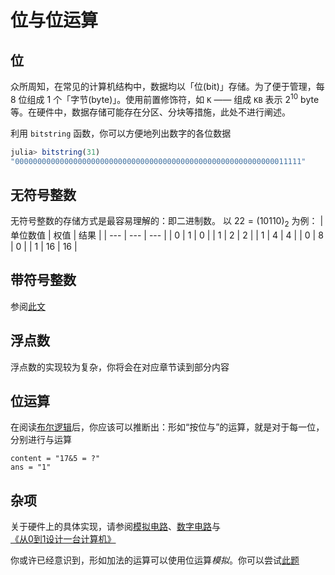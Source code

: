# 位与位运算
## 位
众所周知，在常见的计算机结构中，数据均以「位(bit)」存储。为了便于管理，每 8 位组成 1 个「字节(byte)」。使用前置修饰符，如 `K` —— 组成 `KB` 表示 $2^10$ byte 等。在硬件中，数据存储可能存在分区、分块等措施，此处不进行阐述。

利用 `bitstring` 函数，你可以方便地列出数字的各位数据
```jl
julia> bitstring(31)
"0000000000000000000000000000000000000000000000000000000000011111"
```

## 无符号整数
无符号整数的存储方式是最容易理解的：即二进制数。
以 $22=(10110)_2$ 为例：
| 单位数值 | 权值 | 结果 |
| --- | --- | --- |
| 0 | 1 | 0 |
| 1 | 2 | 2 |
| 1 | 4 | 4 |
| 0 | 8 | 0 |
| 1 | 16 | 16 |

## 带符号整数
参阅[此文](https://www.luogu.com.cn/blog/cdcq/ExplainationOnComplement)

## 浮点数
浮点数的实现较为复杂，你将会在对应章节读到部分内容

## 位运算
在阅读[布尔逻辑](bool_logic.md)后，你应该可以推断出：形如“按位与”的运算，就是对于每一位，分别进行与运算
```insert-fill
content = "17&5 = ?"
ans = "1"
```

## 杂项
关于硬件上的具体实现，请参阅[模拟电路](https://www.bilibili.com/video/BV1774114798)、[数字电路](https://www.bilibili.com/video/BV1Hi4y1t7zY)与[《从0到1设计一台计算机》](https://www.bilibili.com/video/BV1wi4y157D3)

你或许已经意识到，形如加法的运算可以使用位运算*模拟*。你可以尝试[此题](https://hydro.ac/p/H1087)
